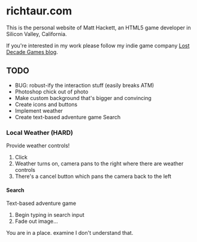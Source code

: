 # richtaur.com

This is the personal website of Matt Hackett, an HTML5 game developer in Silicon Valley, California.

If you're interested in my work please follow my indie game company [Lost Decade Games blog](http://www.lostdecadegames.com/).

## TODO

* BUG: robust-ify the interaction stuff (easily breaks ATM)
* Photoshop chick out of photo
* Make custom background that's bigger and convincing
* Create icons and buttons
* Implement weather
* Create text-based adventure game Search

### Local Weather (HARD)

Provide weather controls!

1. Click
2. Weather turns on, camera pans to the right where there are weather controls
3. There's a cancel button which pans the camera back to the left

#### Search

Text-based adventure game

1. Begin typing in search input
2. Fade out image...

You are in a place.
examine
I don't understand that.
